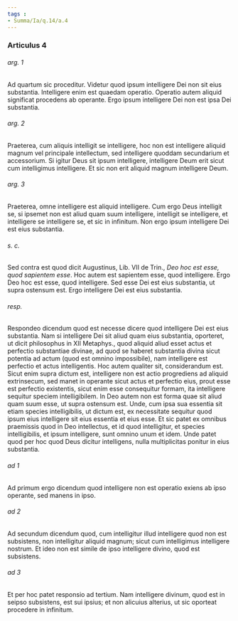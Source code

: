 ```yaml
---
tags : 
- Summa/Ia/q.14/a.4
---
```


### Articulus 4

###### arg. 1
Ad quartum sic proceditur. Videtur quod ipsum intelligere Dei non sit eius substantia. Intelligere enim est quaedam operatio. Operatio autem aliquid significat procedens ab operante. Ergo ipsum intelligere Dei non est ipsa Dei substantia.

###### arg. 2
Praeterea, cum aliquis intelligit se intelligere, hoc non est intelligere aliquid magnum vel principale intellectum, sed intelligere quoddam secundarium et accessorium. Si igitur Deus sit ipsum intelligere, intelligere Deum erit sicut cum intelligimus intelligere. Et sic non erit aliquid magnum intelligere Deum.

###### arg. 3
Praeterea, omne intelligere est aliquid intelligere. Cum ergo Deus intelligit se, si ipsemet non est aliud quam suum intelligere, intelligit se intelligere, et intelligere se intelligere se, et sic in infinitum. Non ergo ipsum intelligere Dei est eius substantia.

###### s. c.
Sed contra est quod dicit Augustinus, Lib. VII de Trin., *Deo hoc est esse, quod sapientem esse*. Hoc autem est sapientem esse, quod intelligere. Ergo Deo hoc est esse, quod intelligere. Sed esse Dei est eius substantia, ut supra ostensum est. Ergo intelligere Dei est eius substantia.

###### resp.
Respondeo dicendum quod est necesse dicere quod intelligere Dei est eius substantia. Nam si intelligere Dei sit aliud quam eius substantia, oporteret, ut dicit philosophus in XII Metaphys., quod aliquid aliud esset actus et perfectio substantiae divinae, ad quod se haberet substantia divina sicut potentia ad actum (quod est omnino impossibile), nam intelligere est perfectio et actus intelligentis. Hoc autem qualiter sit, considerandum est. Sicut enim supra dictum est, intelligere non est actio progrediens ad aliquid extrinsecum, sed manet in operante sicut actus et perfectio eius, prout esse est perfectio existentis, sicut enim esse consequitur formam, ita intelligere sequitur speciem intelligibilem. In Deo autem non est forma quae sit aliud quam suum esse, ut supra ostensum est. Unde, cum ipsa sua essentia sit etiam species intelligibilis, ut dictum est, ex necessitate sequitur quod ipsum eius intelligere sit eius essentia et eius esse. Et sic patet ex omnibus praemissis quod in Deo intellectus, et id quod intelligitur, et species intelligibilis, et ipsum intelligere, sunt omnino unum et idem. Unde patet quod per hoc quod Deus dicitur intelligens, nulla multiplicitas ponitur in eius substantia.

###### ad 1
Ad primum ergo dicendum quod intelligere non est operatio exiens ab ipso operante, sed manens in ipso.

###### ad 2
Ad secundum dicendum quod, cum intelligitur illud intelligere quod non est subsistens, non intelligitur aliquid magnum; sicut cum intelligimus intelligere nostrum. Et ideo non est simile de ipso intelligere divino, quod est subsistens.

###### ad 3
Et per hoc patet responsio ad tertium. Nam intelligere divinum, quod est in seipso subsistens, est sui ipsius; et non alicuius alterius, ut sic oporteat procedere in infinitum.

